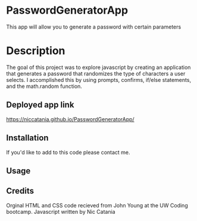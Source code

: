 # PasswordGeneratorApp
This app will allow you to generate a password with certain parameters

# Description
The goal of this project was to explore javascript by creating an application that generates a password that randomizes the type of characters a user selects. I accomplished this by using prompts, confirms, if/else statements, and the math.random function. 

## Deployed app link
https://niccatania.github.io/PasswordGeneratorApp/

 
## Installation

If you'd like to add to this code please contact me. 

## Usage
  

## Credits

Orginal HTML and CSS code recieved from John Young at the UW Coding bootcamp. Javascript written by Nic Catania


